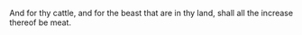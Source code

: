 And for thy cattle, and for the beast that are in thy land, shall all the increase thereof be meat.
